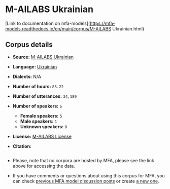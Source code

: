 
# M-AILABS Ukrainian

[Link to documentation on mfa-models](https://mfa-models.readthedocs.io/en/main/corpus/M-AILABS Ukrainian.html)

## Corpus details

- **Source:** [M-AILABS Ukrainian](https://openslr.org/94/)
- **Language:** [Ukrainian](https://en.wikipedia.org/wiki/Ukrainian_language)
- **Dialects:** N/A
- **Number of hours:** `83.22`
- **Number of utterances:** `34,189`
- **Number of speakers:** `6`
  - **Female speakers:** `5`
  - **Male speakers:** `1`
  - **Unknown speakers:** `0`
- **License:** [M-AILABS License](https://www.caito.de/2019/01/the-m-ailabs-speech-dataset/)

- **Citation:**
```bibtex

```

- Please, note that no corpora are hosted by MFA, please see the link above for accessing the data.

- If you have comments or questions about using this corpus for MFA, you can check [previous MFA model discussion posts](https://github.com/MontrealCorpusTools/mfa-models/discussions?discussions_q=M-AILABS+Ukrainian) or create [a new one](https://github.com/MontrealCorpusTools/mfa-models/discussions/new).
